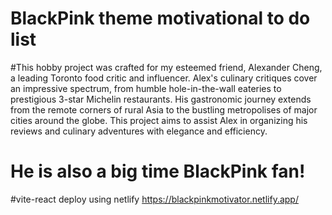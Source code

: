 # BlackPink theme motivational to do list 
#This hobby project was crafted for my esteemed friend, Alexander Cheng, a leading Toronto food critic and influencer. Alex's culinary critiques cover an impressive spectrum, from humble hole-in-the-wall eateries to prestigious 3-star Michelin restaurants. His gastronomic journey extends from the remote corners of rural Asia to the bustling metropolises of major cities around the globe. This project aims to assist Alex in organizing his reviews and culinary adventures with elegance and efficiency.

# He is also a big time BlackPink fan!

#vite-react 
deploy using netlify
https://blackpinkmotivator.netlify.app/
